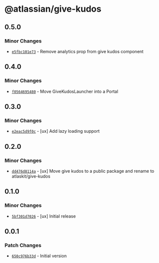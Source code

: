 # @atlassian/give-kudos

## 0.5.0

### Minor Changes

- [`e5fbc101e73`](https://bitbucket.org/atlassian/atlassian-frontend/commits/e5fbc101e73) - Remove analytics prop from give kudos component

## 0.4.0

### Minor Changes

- [`f0564695480`](https://bitbucket.org/atlassian/atlassian-frontend/commits/f0564695480) - Move GiveKudosLauncher into a Portal

## 0.3.0

### Minor Changes

- [`e2eac5d9f0c`](https://bitbucket.org/atlassian/atlassian-frontend/commits/e2eac5d9f0c) - [ux] Add lazy loading support

## 0.2.0

### Minor Changes

- [`dd476d8114a`](https://bitbucket.org/atlassian/atlassian-frontend/commits/dd476d8114a) - [ux] Move give kudos to a public package and rename to atlaskit/give-kudos

## 0.1.0

### Minor Changes

- [`5bf301d7026`](https://bitbucket.org/atlassian/atlassian-frontend/commits/5bf301d7026) - [ux] Initial release

## 0.0.1

### Patch Changes

- [`650c976b33d`](https://bitbucket.org/atlassian/atlassian-frontend/commits/650c976b33d) - Initial version
